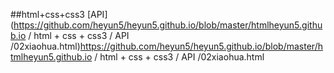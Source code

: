 ##html+css+css3
[API](https://github.com/heyun5/heyun5.github.io/blob/master/htmlheyun5.github.io / html + css + css3 / API /02xiaohua.html)https://github.com/heyun5/heyun5.github.io/blob/master/htmlheyun5.github.io / html + css + css3 / API /02xiaohua.html
